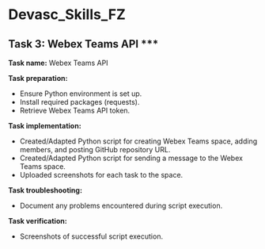 # Devasc_Skills_FZ




## Task 3: Webex Teams API ***

**Task name:** Webex Teams API

**Task preparation:**
- Ensure Python environment is set up.
- Install required packages (requests).
- Retrieve Webex Teams API token.

**Task implementation:**
- Created/Adapted Python script for creating Webex Teams space, adding members, and posting GitHub repository URL.
- Created/Adapted Python script for sending a message to the Webex Teams space.
- Uploaded screenshots for each task to the space.

**Task troubleshooting:**
- Document any problems encountered during script execution.

**Task verification:**
- Screenshots of successful script execution.
